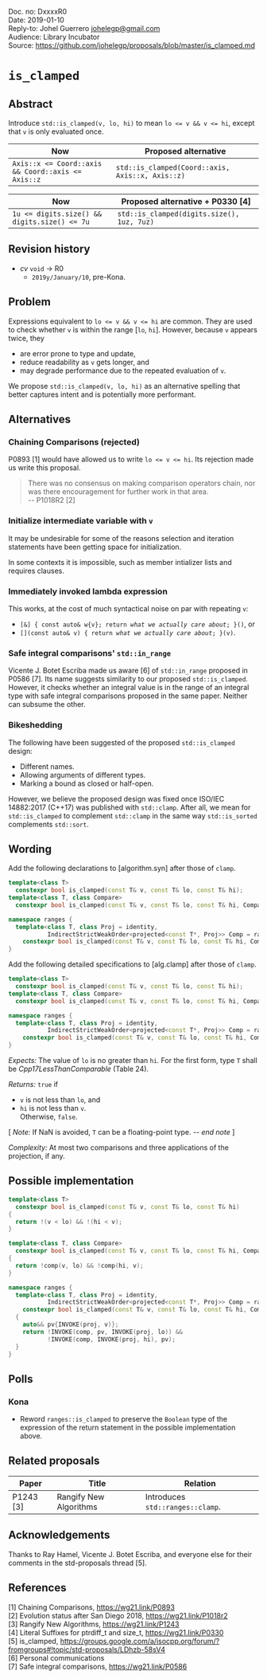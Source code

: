 Doc. no:  DxxxxR0 \
Date:     2019-01-10 \
Reply-to: Johel Guerrero <johelegp@gmail.com> \
Audience: Library Incubator \
Source:   https://github.com/johelegp/proposals/blob/master/is_clamped.md

# `is_clamped`

## Abstract

Introduce `std::is_clamped(v, lo, hi)` to mean `lo <= v && v <= hi`,
except that `v` is only evaluated once.

| Now                                                | Proposed alternative                             |
| -------------------------------------------------- | ------------------------------------------------ |
| `Axis::x <= Coord::axis && Coord::axis <= Axis::z` | `std::is_clamped(Coord::axis, Axis::x, Axis::z)` |

| Now                                          | Proposed alternative + P0330 [4]           |
| -------------------------------------------- | ------------------------------------------ |
| `1u <= digits.size() && digits.size() <= 7u` | `std::is_clamped(digits.size(), 1uz, 7uz)` |

## Revision history

- _cv_ `void` -> R0
    + `2019y/January/10`, pre-Kona.

## Problem

Expressions equivalent to `lo <= v && v <= hi` are common.
They are used to check whether `v` is within the range [`lo`, `hi`].
However, because `v` appears twice, they
- are error prone to type and update,
- reduce readability as `v` gets longer, and
- may degrade performance due to the repeated evaluation of `v`.

We propose `std::is_clamped(v, lo, hi)` as an alternative spelling
that better captures intent and is potentially more performant.

## Alternatives

### Chaining Comparisons (rejected)

P0893 [1] would have allowed us to write `lo <= v <= hi`.
Its rejection made us write this proposal.

> There was no consensus on making comparison operators chain,
> nor was there encouragement for further work in that area. \
> -- P1018R2 [2]

### Initialize intermediate variable with `v`

It may be undesirable for some of the reasons
selection and iteration statements have been getting space for initialization.

In some contexts it is impossible,
such as member intializer lists and requires clauses.

### Immediately invoked lambda expression

This works, at the cost of much syntactical noise on par with repeating `v`:
- `[&] { const auto& w{v}; return `_`what we actually care about`_`; }()`, or
- `[](const auto& v) { return `_`what we actually care about`_`; }(v)`.

### Safe integral comparisons' `std::in_range`

Vicente J. Botet Escriba made us aware [6]
of `std::in_range` proposed in P0586 [7].
Its name suggests similarity to our proposed `std::is_clamped`.
However, it checks whether an integral value is in the range of an integral type
with safe integral comparisons proposed in the same paper.
Neither can subsume the other.

### Bikeshedding

The following have been suggested of the proposed `std::is_clamped` design:
- Different names.
- Allowing arguments of different types.
- Marking a bound as closed or half-open.

However, we believe the proposed design was fixed
once ISO/IEC 14882:2017 (C++17) was published with `std::clamp`.
After all, we mean for `std::is_clamped` to complement `std::clamp`
in the same way `std::is_sorted` complements `std::sort`.

## Wording

Add the following declarations to [algorithm.syn] after those of `clamp`.

```C++
template<class T>
  constexpr bool is_clamped(const T& v, const T& lo, const T& hi);
template<class T, class Compare>
  constexpr bool is_clamped(const T& v, const T& lo, const T& hi, Compare comp);

namespace ranges {
  template<class T, class Proj = identity,
           IndirectStrictWeakOrder<projected<const T*, Proj>> Comp = ranges::less<>>
    constexpr bool is_clamped(const T& v, const T& lo, const T& hi, Comp comp = {}, Proj proj = {});
}
```

Add the following detailed specifications to [alg.clamp] after those of `clamp`.

```C++
template<class T>
  constexpr bool is_clamped(const T& v, const T& lo, const T& hi);
template<class T, class Compare>
  constexpr bool is_clamped(const T& v, const T& lo, const T& hi, Compare comp);

namespace ranges {
  template<class T, class Proj = identity,
           IndirectStrictWeakOrder<projected<const T*, Proj>> Comp = ranges::less<>>
    constexpr bool is_clamped(const T& v, const T& lo, const T& hi, Comp comp = {}, Proj proj = {});
}
```
_Expects:_ The value of `lo` is no greater than `hi`.
For the first form, type `T` shall be _Cpp17LessThanComparable_ (Table 24).

_Returns:_ `true` if
- `v` is not less than `lo`, and
- `hi` is not less than `v`. \
Otherwise, `false`.

[ _Note:_ If NaN is avoided, `T` can be a floating-point type. -- _end note_ ]

_Complexity:_ At most two comparisons and
three applications of the projection, if any.

## Possible implementation

```C++
template<class T>
  constexpr bool is_clamped(const T& v, const T& lo, const T& hi)
{
  return !(v < lo) && !(hi < v);
}

template<class T, class Compare>
  constexpr bool is_clamped(const T& v, const T& lo, const T& hi, Compare comp)
{
  return !comp(v, lo) && !comp(hi, v);
}

namespace ranges {
  template<class T, class Proj = identity,
           IndirectStrictWeakOrder<projected<const T*, Proj>> Comp = ranges::less<>>
    constexpr bool is_clamped(const T& v, const T& lo, const T& hi, Comp comp = {}, Proj proj = {})
  {
    auto&& pv{INVOKE(proj, v)};
    return !INVOKE(comp, pv, INVOKE(proj, lo)) &&
           !INVOKE(comp, INVOKE(proj, hi), pv);
  }
}
```

## Polls

### Kona

- Reword `ranges::is_clamped` to preserve the `Boolean` type of the
  expression of the return statement in the possible implementation above.

## Related proposals

| Paper     | Title                  | Relation                         |
| --------- | ---------------------- | -------------------------------- |
| P1243 [3] | Rangify New Algorithms | Introduces `std::ranges::clamp`. |

## Acknowledgements

Thanks to
Ray Hamel,
Vicente J. Botet Escriba,
and everyone else for their comments in the std-proposals thread [5].

## References

[1] Chaining Comparisons, https://wg21.link/P0893 \
[2] Evolution status after San Diego 2018, https://wg21.link/P1018r2 \
[3] Rangify New Algorithms, https://wg21.link/P1243 \
[4] Literal Suffixes for ptrdiff_t and size_t, https://wg21.link/P0330 \
[5] is_clamped,
https://groups.google.com/a/isocpp.org/forum/?fromgroups#!topic/std-proposals/LDhzb-58sV4 \
[6] Personal communications \
[7] Safe integral comparisons, https://wg21.link/P0586
